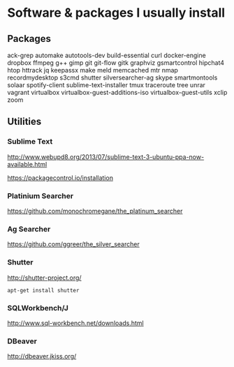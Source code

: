 # Software & packages I usually install

## Packages

ack-grep
automake
autotools-dev
build-essential
curl
docker-engine
dropbox
ffmpeg
g++
gimp
git
git-flow
gitk
graphviz
gsmartcontrol
hipchat4
htop
httrack
jq
keepassx
make
meld
memcached
mtr
nmap
recordmydesktop
s3cmd
shutter
silversearcher-ag
skype
smartmontools
solaar
spotify-client
sublime-text-installer
tmux
traceroute
tree
unrar
vagrant
virtualbox
virtualbox-guest-additions-iso
virtualbox-guest-utils
xclip
zoom

## Utilities

### Sublime Text

http://www.webupd8.org/2013/07/sublime-text-3-ubuntu-ppa-now-available.html

https://packagecontrol.io/installation

### Platinium Searcher

https://github.com/monochromegane/the_platinum_searcher

### Ag Searcher

https://github.com/ggreer/the_silver_searcher

### Shutter

http://shutter-project.org/

`
apt-get install shutter
`

### SQLWorkbench/J

http://www.sql-workbench.net/downloads.html

### DBeaver

http://dbeaver.jkiss.org/
